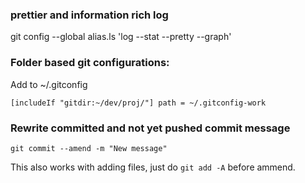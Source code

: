 
### prettier and information rich log
git config --global alias.ls 'log --stat --pretty --graph'

### Folder based git configurations:

Add to ~/.gitconfig 

`
[includeIf "gitdir:~/dev/proj/"]
	path = ~/.gitconfig-work
`

### Rewrite committed and not yet pushed commit message
	git commit --amend -m "New message"

This also works with adding files, just do ```git add -A``` before ammend.